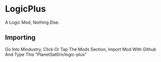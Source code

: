 # LogicPlus
A Logic Mod, Nothing Else.

## Importing

Go Into Mindustry, Click Or Tap The Mods Section, Import Mod With Github And Type This "PlanetSat0rn/logic-plus"
